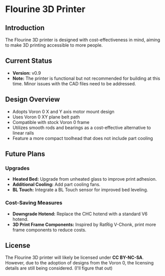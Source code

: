 # Flourine 3D Printer

## Introduction
The Flourine 3D printer is designed with cost-effectiveness in mind, aiming to make 3D printing accessible to more people.

## Current Status
- **Version:** v0.9  
- **Note:** The printer is functional but not recommended for building at this time. Minor issues with the CAD files need to be addressed.

## Design Overview
- Adopts Voron 0 X and Y axis motor mount design
- Uses Voron 0 XY plane belt path
- Compatible with stock Voron 0 frame
- Utilizes smooth rods and bearings as a cost-effective alternative to linear rails
- Feature a more compact toolhead that does not include part cooling

## Future Plans

### Upgrades
- **Heated Bed:** Upgrade from unheated glass to improve print adhesion.
- **Additional Cooling:** Add part cooling fans.
- **BL Touch:** Integrate a BL Touch sensor for improved bed leveling.

### Cost-Saving Measures
- **Downgrade Hotend:** Replace the CHC hotend with a standard V6 hotend.
- **3D Print Frame Components:** Inspired by RatRig V-Chonk, print more frame components to reduce costs.

## License
The Flourine 3D printer will likely be licensed under **CC BY-NC-SA**. However, due to the adoption of designs from the Voron 0, the licensing details are still being considered. (I'll figure that out)
